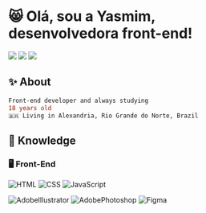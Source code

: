 <h1>😸 Olá, sou a Yasmim, desenvolvedora front-end!</h1>

<div>
  <p allign="center">
    <a href="https://www.linkedin.com/in/yasmim-rayane-8953b127b/" target="_blank"><img src="https://img.shields.io/badge/-Yasmim%20Rayane-0077B5?style=flat-square&logo=Linkedin&logoColor=white" target="_blank"/></a>
    <a href="https://twitter.com/ryasmim_" target="_blank"><img src="https://img.shields.io/twitter/follow/ryasmim_" target="_blank"></a>
    <a href="mailto:silva.yasmimray@gmail.com" target="_blank"><img src="https://img.shields.io/badge/-silva.yasmimray@gmail.com-D14836?style=for-the-badge-square&logo=Gmail&logoColor=white" target="_blank"/></a>
  </p>

<h2>✨ About</h2>

```diff
Front-end developer and always studying
18 years old
🇧🇷 Living in Alexandria, Rio Grande do Norte, Brazil
```

<h2>📖 Knowledge</h2>
<h3>🖥️ Front-End</h3>

![HTML](https://img.shields.io/badge/-HTML-333333?style=flat&logo=HTML5)
![CSS](https://img.shields.io/badge/-CSS-333333?style=flat&logo=CSS3&logoColor=1572B6)
![JavaScript](https://img.shields.io/badge/-JavaScript-333333?style=flat&logo=javascript)

![AdobeIllustrator](https://img.shields.io/badge/-Adobe%20Illustrator-333333?style=flat&logo=adobeillustrator)
![AdobePhotoshop](https://img.shields.io/badge/-Adobe%20Photoshop-333333?style=flat&logo=adobephotoshop)
![Figma](https://img.shields.io/badge/-Figma-333333?style=flat&logo=figma)

<!---
- 👋 Hi, I’m @yasmim-rayane
- 👀 I’m interested in ...
- 🌱 I’m currently learning ...
- 💞️ I’m looking to collaborate on ...
- 📫 How to reach me ...


yasmim-rayane/yasmim-rayane is a ✨ special ✨ repository because its `README.md` (this file) appears on your GitHub profile.
You can click the Preview link to take a look at your changes.
--->
